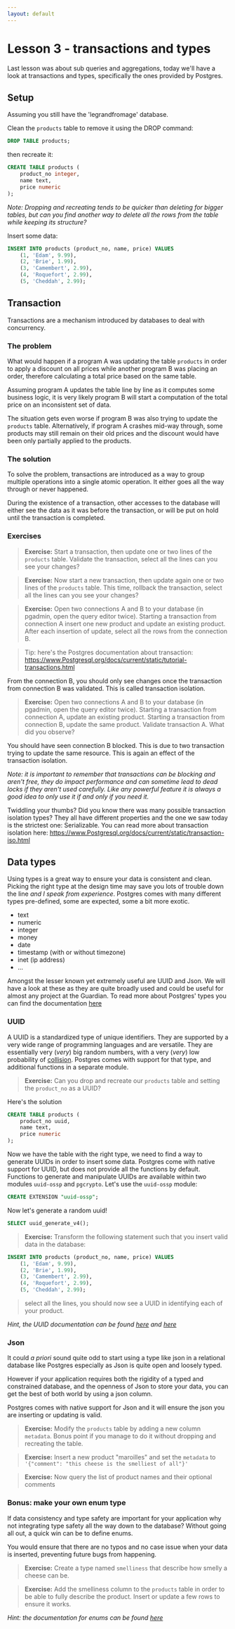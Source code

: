 ```yaml
---
layout: default
---
```


# Lesson 3 - transactions and types

Last lesson was about sub queries and aggregations, today we'll have a look at transactions and types, specifically the ones provided by Postgres.

## Setup

Assuming you still have the 'legrandfromage' database.

Clean the `products` table to remove it using the DROP command:

```sql
DROP TABLE products;
```

then recreate it:

```sql
CREATE TABLE products (
    product_no integer,
    name text,
    price numeric
);
```

*Note: Dropping and recreating tends to be quicker than deleting for bigger
tables, but can you find another way to delete all the rows from the table while keeping its structure?*

Insert some data:

```sql
INSERT INTO products (product_no, name, price) VALUES
    (1, 'Edam', 9.99),
    (2, 'Brie', 1.99),
    (3, 'Camembert', 2.99),
    (4, 'Roquefort', 2.99),
    (5, 'Cheddah', 2.99);
```

## Transaction

Transactions are a mechanism introduced by databases to deal with concurrency.

### The problem
What would happen if a program A was updating the table `products` in order to apply a discount on all prices while another program B was placing an order, therefore calculating a total price based on the same table.

Assuming program A updates the table line by line as it computes some business logic, it is very likely program B will start a computation of the total price on an inconsistent set of data.

The situation gets even worse if program B was also trying to update the `products` table.
Alternatively, if program A crashes mid-way through, some products may still remain on their old prices and the discount would have been only partially applied to the products.

### The solution
To solve the problem, transactions are introduced as a way to group multiple operations into a single atomic operation. It either goes all the way through or never happened.

During the existence of a transaction, other accesses to the database will either see the data as it was before the transaction, or will be put on hold until the transaction is completed.

### Exercises
>**Exercise:** Start a transaction, then update one or two lines of the `products` table. Validate the transaction, select all the lines can you see your changes?

>**Exercise:** Now start a new transaction, then update again one or two lines of the `products` table. This time, rollback the transaction, select all the lines can you see your changes?

>**Exercise:** Open two connections A and B to your database (in pgadmin, open the query editor twice). Starting a transaction from connection A insert one new product and update an existing product. After each insertion of update, select all the rows from the connection B.

>Tip: here's the Postgres documentation about transaction: https://www.Postgresql.org/docs/current/static/tutorial-transactions.html

From the connection B, you should only see changes once the transaction from connection B was validated. This is called transaction isolation.

>**Exercise:** Open two connections A and B to your database (in pgadmin, open the query editor twice). Starting a transaction from connection A, update an existing product. Starting a transaction from connection B, update the same product.
Validate transaction A. What did you observe?

You should have seen connection B blocked. This is due to two transaction trying to update the same resource. This is again an effect of the transaction isolation.

*Note: it is important to remember that transactions can be blocking and aren't free, they do impact performance and can sometime lead to dead locks if they aren't used carefully. Like any powerful feature it is always a good idea to only use it if and only if you need it.*

Twiddling your thumbs? Did you know there was many possible transaction isolation types? They all have different properties and the one we saw today is the strictest one: Serializable. You can read more about transaction isolation here: https://www.Postgresql.org/docs/current/static/transaction-iso.html

## Data types

Using types is a great way to ensure your data is consistent and clean. Picking the right type at the design time may save you lots of trouble down the line _and I speak from experience_.
Postgres comes with many different types pre-defined, some are expected, some a bit more exotic.

 - text
 - numeric
 - integer
 - money
 - date
 - timestamp (with or without timezone)
 - inet (ip address)
 - ...

Amongst the lesser known yet extremely useful are UUID and Json. We will have a look at these as they are quite broadly used and could be useful for almost any project at the Guardian. To read more about Postgres' types you can find the documentation [here](https://www.postgresql.org/docs/current/static/datatype.html)

### UUID

A UUID is a standardized type of unique identifiers. They are supported by a very wide range of programming languages and are versatile. They are essentially very (*very*) big random numbers, with a very (*very*) low probability of [collision](https://en.wikipedia.org/wiki/Universally_unique_identifier#Collisions). Postgres comes with support for that type, and additional functions in a separate module.

>**Exercise:** Can you drop and recreate our `products` table and setting the `product_no` as a UUID?

Here's the solution
```sql
CREATE TABLE products (
    product_no uuid,
    name text,
    price numeric
);
```

Now we have the table with the right type, we need to find a way to generate UUIDs in order to insert some data.
Postgres come with native support for UUID, but does not provide all the functions by default. Functions to generate and manipulate UUIDs are available within two modules `uuid-ossp` and `pgcrypto`. Let's use the `uuid-ossp` module:

```sql
CREATE EXTENSION "uuid-ossp";
```

Now let's generate a random uuid!
```sql
SELECT uuid_generate_v4();
```

>**Exercise:** Transform the following statement such that you insert valid data in the database:
```sql
INSERT INTO products (product_no, name, price) VALUES
    (1, 'Edam', 9.99),
    (2, 'Brie', 1.99),
    (3, 'Camembert', 2.99),
    (4, 'Roquefort', 2.99),
    (5, 'Cheddah', 2.99);
```
> select all the lines, you should now see a UUID in identifying each of your product.

*Hint, the UUID documentation can be found [here](https://www.postgresql.org/docs/current/static/datatype-uuid.html) and [here](https://www.postgresql.org/docs/current/static/uuid-ossp.html)*


### Json

It could _a priori_ sound quite odd to start using a type like json in a relational database like Postgres especially as Json is quite open and loosely typed.

However if your application requires both the rigidity of a typed and constrained database, and the openness of Json to store your data, you can get the best of both world by using a json column.

Postgres comes with native support for Json and it will ensure the json you are inserting or updating is valid.

>**Exercise:** Modify the `products` table by adding a new column `metadata`. Bonus point if you manage to do it without dropping and recreating the table.

>**Exercise:** Insert a new product "maroilles" and set the `metadata` to `'{"comment": "this cheese is the smelliest of all"}'`

>**Exercise:** Now query the list of product names and their optional comments

### Bonus: make your own enum type

If data consistency and type safety are important for your application why not integrating type safety all the way down to the database? Without going all out, a quick win can be to define enums.

You would ensure that there are no typos and no case issue when your data is inserted, preventing future bugs from happening.

>**Exercise:** Create a type named `smelliness` that describe how smelly a cheese can be.

>**Exercise:** Add the smelliness column to the `products` table in order to be able to fully describe the product. Insert or update a few rows to ensure it works.

*Hint: the documentation for enums can be found [here](https://www.postgresql.org/docs/current/static/datatype-enum.html)*
